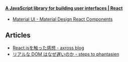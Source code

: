 #### [A JavaScript library for building user interfaces | React](http://facebook.github.io/react/)

- [Material UI - Material Design React Components](http://callemall.github.io/material-ui/#/)

## Articles
- [React.jsを触った感想 - axross blog](http://blog.axross.org/entry/2014/12/25/100000)
- [リアルな DOM はなぜ遅いのか - steps to phantasien](http://steps.dodgson.org/b/2014/12/11/why-is-real-dom-slow/)
